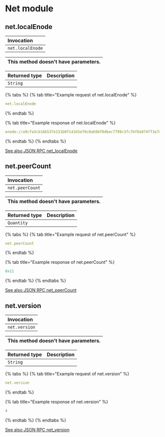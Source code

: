 # Net module

## net.localEnode

| Invocation |
| :--- |
| `net.localEnode` |

| This method doesn't have parameters. |
| :--- |


| Returned type | Description |
| :--- | :--- |
| `String` |  |

{% tabs %}
{% tab title="Example request of net.localEnode" %}
```yaml
net.localEnode
```
{% endtab %}

{% tab title="Example response of net.localEnode" %}
```yaml
enode://a9cfa3cb16b537e131b0f141b5ef0c0ab9bf0dbec7799c3fc7bf8a974ff3e74e9b3258951b285dfed07ab395049bcd65fed96116bb92561612682551ec458497@18.193.43.58:30303
```
{% endtab %}
{% endtabs %}

[See also JSON RPC net\_localEnode](https://docs.nethermind.io/nethermind/ethereum-client/json-rpc/net#net_localenode)

## net.peerCount

| Invocation |
| :--- |
| `net.peerCount` |

| This method doesn't have parameters. |
| :--- |


| Returned type | Description |
| :--- | :--- |
| `Quantity` |  |

{% tabs %}
{% tab title="Example request of net.peerCount" %}
```yaml
net.peerCount
```
{% endtab %}

{% tab title="Example response of net.peerCount" %}
```yaml
0x11
```
{% endtab %}
{% endtabs %}

[See also JSON RPC net\_peerCount](https://docs.nethermind.io/nethermind/ethereum-client/json-rpc/net#net_peercount)

## net.version

| Invocation |
| :--- |
| `net.version` |

| This method doesn't have parameters. |
| :--- |


| Returned type | Description |
| :--- | :--- |
| `String` |  |

{% tabs %}
{% tab title="Example request of net.version" %}
```yaml
net.version
```
{% endtab %}

{% tab title="Example response of net.version" %}
```yaml
4
```
{% endtab %}
{% endtabs %}

[See also JSON RPC net\_version](https://docs.nethermind.io/nethermind/ethereum-client/json-rpc/net#net_version)

